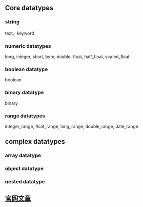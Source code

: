## Core datatypes
### string
text，keyword
### numeric datatypes
long, integer, short, byte, double, float, half_float, scaled_float
### boolean datatype
boolean
### binary datatype
binary
### range datatypes
integer_range, float_range, long_range, double_range, date_range

## complex datatypes
### array datatype
### object datatype
### nested datatype

## [官网文章](https://www.elastic.co/guide/en/elasticsearch/reference/current/mapping-types.html#_core_datatypes)
